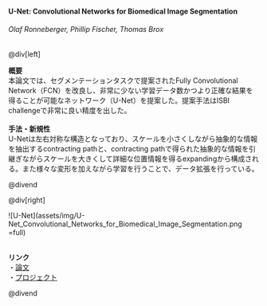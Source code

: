 #### U-Net: Convolutional Networks for Biomedical Image Segmentation
###### Olaf Ronneberger, Phillip Fischer, Thomas Brox

@div[left]

__概要__<br>
本論文では、セグメンテーションタスクで提案されたFully Convolutional Network（FCN）を改良し、非常に少ない学習データ数かつより正確な結果を得ることが可能なネットワーク（U-Net）を提案した。提案手法はISBI challengeで非常に良い精度を出した。<br>
<br>
__手法・新規性__<br>
U-Netは左右対称な構造となっており、スケールを小さくしながら抽象的な情報を抽出するcontracting pathと、contracting pathで得られた抽象的な情報を引継ぎながらスケールを大きくして詳細な位置情報を得るexpandingから構成される。また様々な変形を加えながら学習を行うことで、データ拡張を行っている。<br>


@divend

@div[right]

![U-Net](assets/img/U-Net_Convolutional_Networks_for_Biomedical_Image_Segmentation.png =full)<br>
<br>

__リンク__<br>
・[論文](https://arxiv.org/abs/1505.04597)<br>
・[プロジェクト](https://lmb.informatik.uni-freiburg.de/people/ronneber/u-net/)<br>

@divend